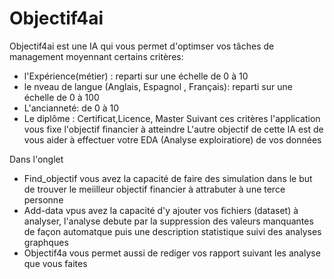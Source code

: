# Objectif4ai
Objectif4ai est une IA qui vous permet d'optimser vos tâches de management moyennant certains critères: 
- l'Expérience(métier) : reparti sur une échelle de 0 à 10
- le nveau de langue (Anglais, Espagnol , Français): reparti sur une échelle de 0 à 100
- L'ancianneté: de 0 à 10
- Le diplôme : Certificat,Licence, Master
Suivant ces critères l'application vous fixe l'objectif financier à atteindre
L'autre objectif de cette IA est de vous aider à effectuer votre EDA (Analyse exploiratiore) de vos données

Dans l'onglet 
* Find_objectif vous avez la capacité de faire des simulation dans le but de trouver le meiilleur objectif financier à attrabuter à une terce personne
* Add-data vpus avez la capacité d'y ajouter vos fichiers (dataset) à analyser, l'analyse debute par la suppression des valeurs manquantes de façon automatque puis une description statistique suivi des analyses graphques
* Objectif4a vous permet aussi de rediger vos rapport suivant les analyse que vous faites 
